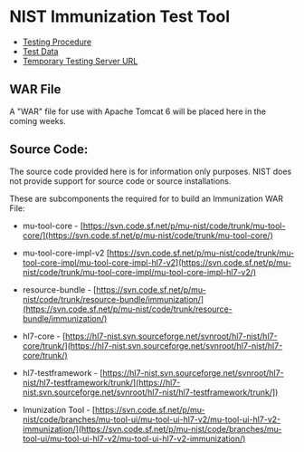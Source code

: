 NIST Immunization Test Tool
===========================

+ [Testing Procedure](mu2/blob/master/immunization/170-314-f-2-transmission-to-immunization-registries-tp-v-0-7.docx)
+ [Test Data](mu2/tree/master/immunization/IZTCPDF/)
+ [Temporary Testing Server URL](http://lri.sipilotdevelopment.org//mu-immunization/)

WAR File
--------

A "WAR" file for use with Apache Tomcat 6 will be placed here in the coming weeks.


Source Code:
------------

The source code provided here is for information only purposes.  NIST does not 
provide support for source code or source installations.

These are subcomponents the required for to build an Immunization WAR File:

+ mu-tool-core - [https://svn.code.sf.net/p/mu-nist/code/trunk/mu-tool-core/](https://svn.code.sf.net/p/mu-nist/code/trunk/mu-tool-core/)

+ mu-tool-core-impl-v2  [https://svn.code.sf.net/p/mu-nist/code/trunk/mu-tool-core-impl/mu-tool-core-impl-hl7-v2](https://svn.code.sf.net/p/mu-nist/code/trunk/mu-tool-core-impl/mu-tool-core-impl-hl7-v2/)

+ resource-bundle - [https://svn.code.sf.net/p/mu-nist/code/trunk/resource-bundle/immunization/](https://svn.code.sf.net/p/mu-nist/code/trunk/resource-bundle/immunization/)

+ hl7-core - [https://hl7-nist.svn.sourceforge.net/svnroot/hl7-nist/hl7-core/trunk/](https://hl7-nist.svn.sourceforge.net/svnroot/hl7-nist/hl7-core/trunk/)

+ hl7-testframework - [https://hl7-nist.svn.sourceforge.net/svnroot/hl7-nist/hl7-testframework/trunk/](https://hl7-nist.svn.sourceforge.net/svnroot/hl7-nist/hl7-testframework/trunk/])

+ Imunization Tool - [https://svn.code.sf.net/p/mu-nist/code/branches/mu-tool-ui/mu-tool-ui-hl7-v2/mu-tool-ui-hl7-v2-immunization/](https://svn.code.sf.net/p/mu-nist/code/branches/mu-tool-ui/mu-tool-ui-hl7-v2/mu-tool-ui-hl7-v2-immunization/)

